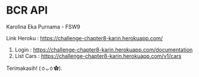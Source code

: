 # BCR API

Karolina Eka Purnama - FSW9

Link Heroku : https://challenge-chapter8-karin.herokuapp.com/
 1. Login : https://challenge-chapter8-karin.herokuapp.com/documentation
 2. List Cars : https://challenge-chapter8-karin.herokuapp.com/v1/cars

Terimakasih! (ㆁᴗㆁ✿).
